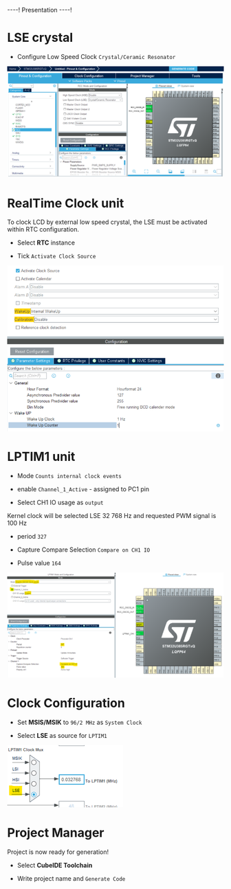 ----!
Presentation
----!

# LSE crystal
- Configure Low Speed Clock `Crystal/Ceramic Resonator`

![image](./img/LSE.png)


# RealTime Clock unit
To clock LCD by external low speed crystal, the LSE must be activated within RTC configuration.
<p> </p>

- Select **RTC** instance
  
- Tick `Activate Clock Source`


![image](./img/RTC.png)

# LPTIM1 unit
- Mode `Counts internal clock events`

- enable `Channel_1_Active` - assigned to PC1 pin
  
- Select CH1 IO usage as `output`

Kernel clock will be selected LSE 32 768 Hz and requested PWM signal is 100 Hz

- period `327`

- Capture Compare Selection `Compare on CH1 IO`
  
- Pulse value `164`
  
![image](./img/lptim.png)

# Clock Configuration
- Set **MSIS/MSIK** to `96/2 MHz` as `System Clock`
  
- Select **LSE** as source for `LPTIM1`
    
![image](./img/clock.png)

# Project Manager
Project is now ready for generation!

- Select **CubeIDE Toolchain**

- Write project name and `Generate Code`
  